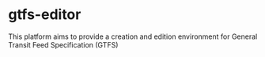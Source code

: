 gtfs-editor
===========

This platform aims to provide a creation and edition environment for General Transit Feed Specification (GTFS)
